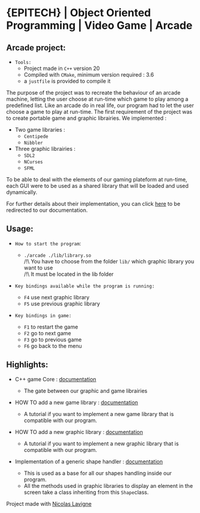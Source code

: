 # {EPITECH} | Object Oriented Programming | Video Game | Arcade

## Arcade project:

- `Tools:`
    * Project made in `C++` version 20
    * Compiled with `CMake`, minimum version required : 3.6
    * a `justfile` is provided to compile it  

The purpose of the project was to recreate the behaviour of an arcade machine, letting the user choose at run-time which game to play among a predefined list. Like an arcade do in real life, our program had to let the user choose a game to play at run-time. The first requirement of the project was to create portable game and graphic librairies. We implemented :

* Two game libraries :
   * `Centipede`
   * `Nibbler`
* Three graphic librairies :
   * `SDL2`
   * `NCurses`
   * `SFML`

To be able to deal with the elements of our gaming plateform at run-time, each GUI were to be used as a shared library that will be loaded and used dynamically.

For further details about their implementation, you can click [here](./doc) to be redirected to our documentation.

## Usage:

- `How to start the program`:
    * `./arcade ./lib/library.so`\
    /!\ You have to choose from the folder `lib/` which graphic library you want to use\
    /!\ It must be located in the lib folder

- `Key bindings available while the program is running:`
    * `F4` use next graphic library
    * `F5`  use previous graphic library

- `Key bindings in game:`
    * `F1` to restart the game
    * `F2` go to next game
    * `F3` go to previous game
    * `F6` go back to the menu

## Highlights: 

- C++ game Core : [documentation](./doc/Core.md)
	* The gate between our graphic and game librairies

- HOW TO add a new game library : [documentation](./doc/IGame.md)
    * A tutorial if you want to implement a new game library that is compatible with our program.

- HOW TO add a new graphic library : [documentation](./doc/IWindow.md)
    * A tutorial if you want to implement a new graphic library that is compatible with our program.

- Implementation of a generic shape handler : [documentation](./doc/Shape.md)
    * This is used as a base for all our shapes handling inside our program.
    * All the methods used in graphic libraries to display an element in the screen take a class inheriting from this `Shape`class.


Project made with [Nicolas Lavigne](https://github.com/Nicolas-Bilj)
